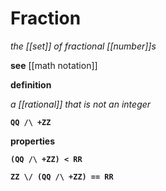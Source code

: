 # Fraction

_the [[set]] of fractional [[number]]s_

**see** [[math notation]]

**definition**

_a [[rational]] that is not an integer_

**`QQ /\ +ZZ`**

**properties**

**`(QQ /\ +ZZ) < RR`**

**`ZZ \/ (QQ /\ +ZZ) == RR`**
